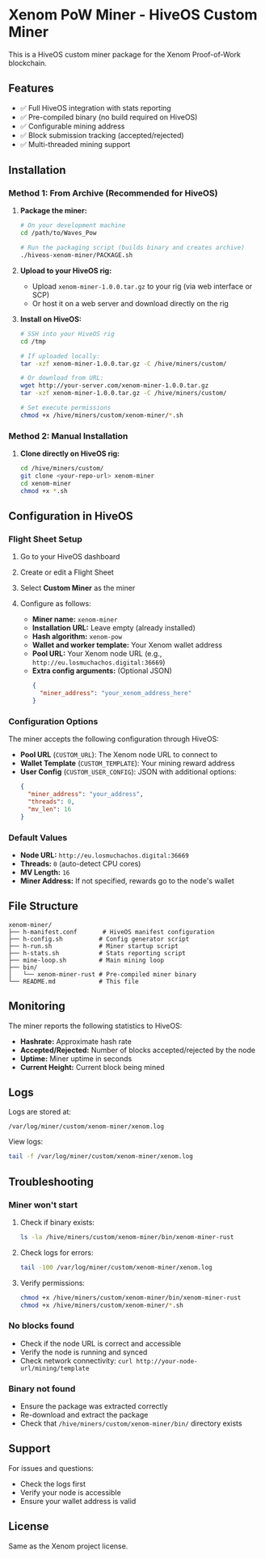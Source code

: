 # Xenom PoW Miner - HiveOS Custom Miner

This is a HiveOS custom miner package for the Xenom Proof-of-Work blockchain.

## Features

- ✅ Full HiveOS integration with stats reporting
- ✅ Pre-compiled binary (no build required on HiveOS)
- ✅ Configurable mining address
- ✅ Block submission tracking (accepted/rejected)
- ✅ Multi-threaded mining support

## Installation

### Method 1: From Archive (Recommended for HiveOS)

1. **Package the miner:**
   ```bash
   # On your development machine
   cd /path/to/Waves_Pow
   
   # Run the packaging script (builds binary and creates archive)
   ./hiveos-xenom-miner/PACKAGE.sh
   ```

2. **Upload to your HiveOS rig:**
   - Upload `xenom-miner-1.0.0.tar.gz` to your rig (via web interface or SCP)
   - Or host it on a web server and download directly on the rig

3. **Install on HiveOS:**
   ```bash
   # SSH into your HiveOS rig
   cd /tmp
   
   # If uploaded locally:
   tar -xzf xenom-miner-1.0.0.tar.gz -C /hive/miners/custom/
   
   # Or download from URL:
   wget http://your-server.com/xenom-miner-1.0.0.tar.gz
   tar -xzf xenom-miner-1.0.0.tar.gz -C /hive/miners/custom/
   
   # Set execute permissions
   chmod +x /hive/miners/custom/xenom-miner/*.sh
   ```

### Method 2: Manual Installation

1. **Clone directly on HiveOS rig:**
   ```bash
   cd /hive/miners/custom/
   git clone <your-repo-url> xenom-miner
   cd xenom-miner
   chmod +x *.sh
   ```

## Configuration in HiveOS

### Flight Sheet Setup

1. Go to your HiveOS dashboard
2. Create or edit a Flight Sheet
3. Select **Custom Miner** as the miner
4. Configure as follows:

   - **Miner name:** `xenom-miner`
   - **Installation URL:** Leave empty (already installed)
   - **Hash algorithm:** `xenom-pow`
   - **Wallet and worker template:** Your Xenom wallet address
   - **Pool URL:** Your Xenom node URL (e.g., `http://eu.losmuchachos.digital:36669`)
   - **Extra config arguments:** (Optional JSON)
     ```json
     {
       "miner_address": "your_xenom_address_here"
     }
     ```

### Configuration Options

The miner accepts the following configuration through HiveOS:

- **Pool URL** (`CUSTOM_URL`): The Xenom node URL to connect to
- **Wallet Template** (`CUSTOM_TEMPLATE`): Your mining reward address
- **User Config** (`CUSTOM_USER_CONFIG`): JSON with additional options:
  ```json
  {
    "miner_address": "your_address",
    "threads": 0,
    "mv_len": 16
  }
  ```

### Default Values

- **Node URL:** `http://eu.losmuchachos.digital:36669`
- **Threads:** `0` (auto-detect CPU cores)
- **MV Length:** `16`
- **Miner Address:** If not specified, rewards go to the node's wallet

## File Structure

```
xenom-miner/
├── h-manifest.conf       # HiveOS manifest configuration
├── h-config.sh          # Config generator script
├── h-run.sh             # Miner startup script
├── h-stats.sh           # Stats reporting script
├── mine-loop.sh         # Main mining loop
├── bin/
│   └── xenom-miner-rust # Pre-compiled miner binary
└── README.md            # This file
```

## Monitoring

The miner reports the following statistics to HiveOS:

- **Hashrate:** Approximate hash rate
- **Accepted/Rejected:** Number of blocks accepted/rejected by the node
- **Uptime:** Miner uptime in seconds
- **Current Height:** Current block being mined

## Logs

Logs are stored at:
```
/var/log/miner/custom/xenom-miner/xenom.log
```

View logs:
```bash
tail -f /var/log/miner/custom/xenom-miner/xenom.log
```

## Troubleshooting

### Miner won't start

1. Check if binary exists:
   ```bash
   ls -la /hive/miners/custom/xenom-miner/bin/xenom-miner-rust
   ```

2. Check logs for errors:
   ```bash
   tail -100 /var/log/miner/custom/xenom-miner/xenom.log
   ```

3. Verify permissions:
   ```bash
   chmod +x /hive/miners/custom/xenom-miner/bin/xenom-miner-rust
   chmod +x /hive/miners/custom/xenom-miner/*.sh
   ```

### No blocks found

- Check if the node URL is correct and accessible
- Verify the node is running and synced
- Check network connectivity: `curl http://your-node-url/mining/template`

### Binary not found

- Ensure the package was extracted correctly
- Re-download and extract the package
- Check that `/hive/miners/custom/xenom-miner/bin/` directory exists

## Support

For issues and questions:
- Check the logs first
- Verify your node is accessible
- Ensure your wallet address is valid

## License

Same as the Xenom project license.
